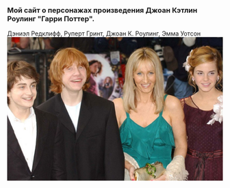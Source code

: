 ### Мой сайт о персонажах произведения Джоан Кэтлин Роулинг "Гарри Поттер".

Дэниэл Редклифф, Руперт Гринт, Джоан К. Роулинг, Эмма Уотсон
![Писательница с главными героями](src/main/resources/static/images/jkrowling.jpg)